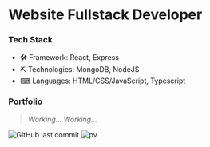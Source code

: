 # Website Fullstack Developer

### Tech Stack

- 🛠 Framework: React, Express
- ⛏ Technologies: MongoDB, NodeJS
- ⌨ Languages: HTML/CSS/JavaScript, Typescript

### Portfolio

> *Working... Working...*

![GitHub last commit](https://img.shields.io/github/last-commit/RicheeWasHere/RicheeWasHere)
![pv](https://pageview.vercel.app/?github_user=RicheeWasHere)
